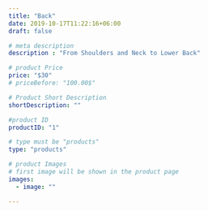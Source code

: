 ```yaml
---
title: "Back"
date: 2019-10-17T11:22:16+06:00
draft: false

# meta description
description : "From Shoulders and Neck to Lower Back"

# product Price
price: "$30"
# priceBefore: "100.00$"

# Product Short Description
shortDescription: ""

#product ID
productID: "1"

# type must be "products"
type: "products"

# product Images
# first image will be shown in the product page
images:
  - image: ""

---
```



